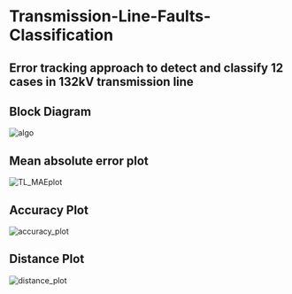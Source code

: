 # Transmission-Line-Faults-Classification

## Error tracking approach to detect and classify 12 cases in 132kV transmission line

## Block Diagram
![algo](https://github.com/ManushKalwari/Transmission-Line-Faults-Classification/assets/125916187/261e3a36-7d62-4802-8b29-106bbfc6f3b1)

## Mean absolute error plot 
![TL_MAEplot](https://github.com/ManushKalwari/Transmission-Line-Faults-Classification/assets/125916187/734fd285-2836-40ea-bae7-d6aad7f3b6d1)

## Accuracy Plot
![accuracy_plot](https://github.com/ManushKalwari/Transmission-Line-Faults-Classification/assets/125916187/b4f8a897-870f-418b-bc0a-0f1dfc36cf85)

## Distance Plot
![distance_plot](https://github.com/ManushKalwari/Transmission-Line-Faults-Classification/assets/125916187/6cbb55eb-6d9d-4598-b17c-40036d33a5b0)


